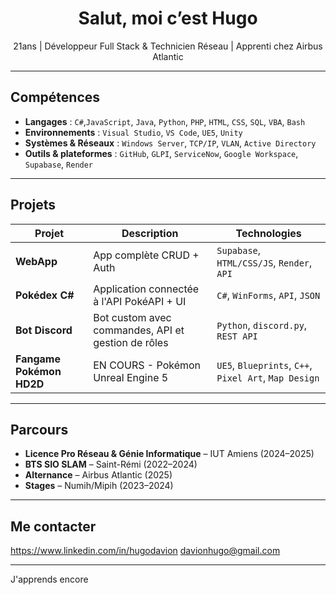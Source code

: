 <h1 align="center"> Salut, moi c’est Hugo</h1>

<p align="center">
 21ans | Développeur Full Stack & Technicien Réseau | Apprenti chez Airbus Atlantic
</p>

---

## Compétences

- **Langages** : `C#`,`JavaScript`, `Java`, `Python`, `PHP`, `HTML`, `CSS`, `SQL`, `VBA`, `Bash`
- **Environnements** : `Visual Studio`, `VS Code`, `UE5`, `Unity`
- **Systèmes & Réseaux** : `Windows Server`, `TCP/IP`, `VLAN`, `Active Directory`
- **Outils & plateformes** : `GitHub`, `GLPI`, `ServiceNow`, `Google Workspace`, `Supabase`, `Render`

---

## Projets

| Projet | Description | Technologies |
|--------|-------------|--------------|
| **WebApp** | App complète CRUD + Auth | `Supabase`, `HTML/CSS/JS`, `Render`, `API` |
| **Pokédex C#** | Application connectée à l'API PokéAPI + UI | `C#`, `WinForms`, `API`, `JSON` |
| **Bot Discord** | Bot custom avec commandes, API et gestion de rôles | `Python`, `discord.py`, `REST API` |
| **Fangame Pokémon HD2D** | EN COURS - Pokémon Unreal Engine 5 | `UE5`, `Blueprints`, `C++`, `Pixel Art`, `Map Design` |

---

##  Parcours

- **Licence Pro Réseau & Génie Informatique** – IUT Amiens (2024–2025)  
- **BTS SIO SLAM** – Saint-Rémi (2022–2024)  
- **Alternance** – Airbus Atlantic (2025)  
- **Stages** – Numih/Mipih (2023–2024)

---

## Me contacter

https://www.linkedin.com/in/hugodavion
davionhugo@gmail.com

---

J'apprends encore
